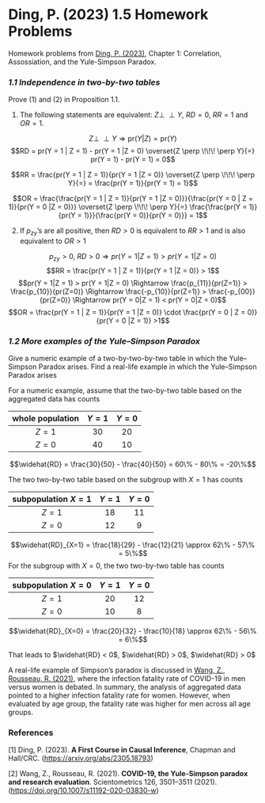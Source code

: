 Ding, P. (2023) 1.5 Homework Problems
================

Homework problems from [Ding, P. (2023)](#1), Chapter 1: Correlation,
Assossiation, and the Yule-Simpson Paradox.

### *1.1 Independence in two-by-two tables*

Prove (1) and (2) in Proposition 1.1.

1)  The following statements are equivalent: $Z \perp \!\!\! \perp Y$,
    $RD = 0$, $RR = 1$ and $OR = 1$.

$$Z \perp \!\!\! \perp Y \Rightarrow \textrm{pr}(Y|Z) = \textrm{pr}(Y)$$
$$RD = pr(Y = 1 | Z = 1) - pr(Y = 1 |Z = 0) \overset{Z \perp \!\!\! \perp Y}{=} pr(Y = 1) - pr(Y = 1) = 0$$

$$RR = \frac{pr(Y = 1 | Z = 1)}{pr(Y = 1 |Z = 0)} \overset{Z \perp \!\!\! \perp Y}{=} = \frac{pr(Y = 1)}{pr(Y = 1) = 1}$$

$$OR = \frac{\frac{pr(Y = 1 | Z = 1)}{pr(Y = 1 |Z = 0)}}{\frac{pr(Y = 0 | Z = 1)}{pr(Y = 0 |Z = 0)}} \overset{Z \perp \!\!\! \perp Y}{=} \frac{\frac{pr(Y = 1)}{pr(Y = 1)}}{\frac{pr(Y = 0)}{pr(Y = 0)}} = 1$$

2)  If $p_{zy}$’s are all positive, then $RD > 0$ is equivalent to
    $RR > 1$ and is also equivalent to $OR > 1$

$$p_{zy} > 0,\; RD > 0 \Rightarrow pr(Y = 1|Z = 1) > pr(Y = 1|Z = 0)$$
$$RR = \frac{pr(Y = 1 | Z = 1)}{pr(Y = 1 |Z = 0)} > 1$$
$$pr(Y = 1|Z = 1) > pr(Y = 1|Z = 0) \Rightarrow \frac{p_{11}}{pr(Z=1)} > \frac{p_{10}}{pr(Z=0)} \Rightarrow \frac{-p_{10}}{pr(Z=1)} > \frac{-p_{00}}{pr(Z=0)} \Rightarrow pr(Y = 0|Z = 1) < pr(Y = 0|Z = 0)$$
$$OR = \frac{pr(Y = 1 | Z = 1)}{pr(Y = 1 |Z = 0)} \cdot \frac{pr(Y = 0 | Z = 0)}{pr(Y = 0 |Z = 1)} >1$$

### *1.2 More examples of the Yule–Simpson Paradox*

Give a numeric example of a two-by-two-by-two table in which the Yule–
Simpson Paradox arises. Find a real-life example in which the
Yule–Simpson Paradox arises

For a numeric example, assume that the two-by-two table based on the
aggregated data has counts

| whole population | $Y = 1$ | $Y = 0$ |
|:----------------:|:-------:|:-------:|
|     $Z = 1$      |   30    |   20    |
|     $Z = 0$      |   40    |   10    |

$$\widehat{RD} = \frac{30}{50} - \frac{40}{50} = 60\% - 80\% = -20\%$$

The two two-by-two table based on the subgroup with $X = 1$ has counts

| subpopulation $X = 1$ | $Y = 1$ | $Y = 0$ |
|:---------------------:|:-------:|:-------:|
|        $Z = 1$        |   18    |   11    |
|        $Z = 0$        |   12    |    9    |

$$\widehat{RD}_{X=1} = \frac{18}{29} - \frac{12}{21} \approx 62\% - 57\% = 5\%$$
For the subgroup with $X = 0$, the two two-by-two table has counts

| subpopulation $X = 0$ | $Y = 1$ | $Y = 0$ |
|:---------------------:|:-------:|:-------:|
|        $Z = 1$        |   20    |   12    |
|        $Z = 0$        |   10    |    8    |

$$\widehat{RD}_{X=0} = \frac{20}{32} - \frac{10}{18} \approx 62\% - 56\% = 6\%$$

That leads to $\widehat{RD} < 0$, $\widehat{RD} > 0$, $\widehat{RD} > 0$

A real-life example of Simpson’s paradox is discussed in [Wang, Z.,
Rousseau, R. (2021)](#2), where the infection fatality rate of COVID-19
in men versus women is debated. In summary, the analysis of aggregated
data pointed to a higher infection fatality rate for women. However,
when evaluated by age group, the fatality rate was higher for men across
all age groups.

### References

\[1\] <a id="2">Ding, P. (2023)</a>. **A First Course in Causal
Inference**, Chapman and Hall/CRC. (<https://arxiv.org/abs/2305.18793>)

\[2\] <a id="1">Wang, Z., Rousseau, R. (2021)</a>. **COVID-19, the
Yule-Simpson paradox and research evaluation**. Scientometrics 126,
3501–3511 (2021). (<https://doi.org/10.1007/s11192-020-03830-w>)
